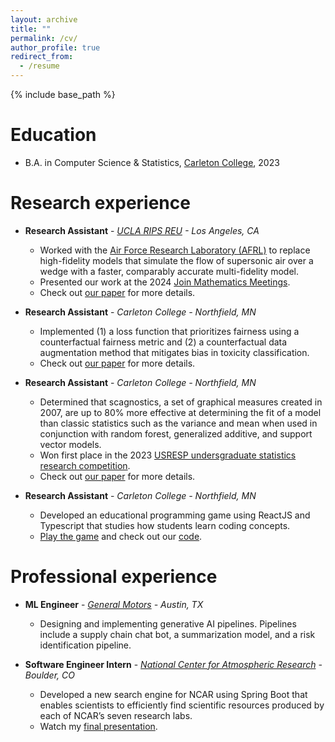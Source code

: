 ```yaml
---
layout: archive
title: ""
permalink: /cv/
author_profile: true
redirect_from:
  - /resume
---
```


{% include base_path %}

Education
======
* B.A. in Computer Science & Statistics, [Carleton College](https://www.carleton.edu/news/stories/carleton-moves-up-us-news-world-report-best-colleges-rankings/), 2023

Research experience
======
* **Research Assistant** - *[UCLA RIPS REU](https://www.ipam.ucla.edu/programs/student-research-programs/research-in-industrial-projects-for-students-rips-2023-los-angeles/) - Los Angeles, CA*
  * Worked with the [Air Force Research Laboratory (AFRL)](https://www.afrl.af.mil/) to replace high-fidelity models that simulate the flow of supersonic air over a wedge with a faster, comparably accurate multi-fidelity model.
  * Presented our work at the 2024 [Join Mathematics Meetings](https://jointmathematicsmeetings.org/meetings/national/jmm2024/2300_program.html).
  * Check out [our paper](https://pdf.ac/2UqkOB) for more details.

* **Research Assistant** - *Carleton College - Northfield, MN*
  * Implemented (1) a loss function that prioritizes fairness using a counterfactual fairness metric and (2) a counterfactual data augmentation method that mitigates bias in toxicity classification.
  * Check out [our paper](https://cs.carleton.edu/cs_comps/2223/replication/final-results-chenj3/resources.html) for more details.

* **Research Assistant** - *Carleton College - Northfield, MN*
  * Determined that scagnostics, a set of graphical measures created in 2007, are up to 80% more effective at determining the fit of a model than classic statistics such as the variance and mean when used in conjunction with random forest, generalized additive, and support vector models.
  * Won first place in the 2023 [USRESP undersgraduate statistics research competition](https://www.causeweb.org/usproc/usresp/2023/spring/winners).
  * Check out [our paper](https://pdf.ac/1tJQGp) for more details.

* **Research Assistant** - *Carleton College - Northfield, MN*
  * Developed an educational programming game using ReactJS and Typescript that studies how students learn coding concepts.
  * [Play the game](https://awilliambauer.github.io/dragon-architect-2/) and check out our [code](https://github.com/awb-carleton/dragon-architect-2).

Professional experience
======
* **ML Engineer** - *[General Motors](https://www.gm.com/) - Austin, TX*
  * Designing and implementing generative AI pipelines. Pipelines include a supply chain chat bot, a summarization model, and a risk identification pipeline.
  
* **Software Engineer Intern** - *[National Center for Atmospheric Research](https://ncar.ucar.edu/) - Boulder, CO*
  * Developed a new search engine for NCAR using Spring Boot that enables scientists to efficiently find scientific resources produced by each of NCAR’s seven research labs.
  * Watch my [final presentation](https://www.youtube.com/watch?v=_KwneNkHljI).
